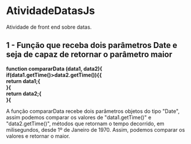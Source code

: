 # AtividadeDatasJs
Atividade de front end sobre datas.

## 1 - Função que receba dois parâmetros Date e seja de capaz de retornar o parâmetro maior
  **function compararData (data1, data2){<br/>
    if(data1.getTime()>data2.getTime()){{<br/>
        return data1;{<br/>
    }{<br/>
    return data2;{<br/>
}{<br/>**

  A função compararData recebe dois parâmetros objetos do tipo "Date", assim podemos comparar os valores de "data1.getTime()" e "data2.getTime()", métodos que retornam o tempo decorrido, em milisegundos, desde 1º de Janeiro de 1970. Assim, podemos comparar os valores e retornar o maior.
